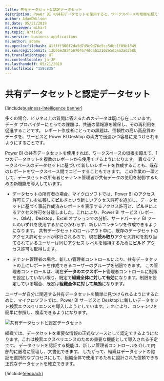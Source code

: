 ```yaml
---
title: 共有データセットと認定データセット
description: Power BI の共有データセットを使用すると、ワークスペースの垣根を超えて、1 つのデータセットを複数のレポートから使用できます。
author: AdamDWilson
ms.date: 05/21/2019
ms.reviewer: mihart
ms.topic: article
ms.service: business-applications
ms.author: adamw
ms.openlocfilehash: 41ffff900f2da5d7d5c9d76e5cc5dbc1f09b1549
ms.sourcegitcommit: 13b66e38a4b6704674dcab12102e5d5aa2ad368b
ms.translationtype: HT
ms.contentlocale: ja-JP
ms.lasthandoff: 05/21/2019
ms.locfileid: "1593835"
---
```

# <a name="shared-and-certified-datasets"></a>共有データセットと認定データセット

[!include[business-intelligence banner](../../includes/business-intelligence.md)]

多くの場合、ビジネス上の質問に答えるためのデータは既に存在しています。 データ プロバイダーにとっての課題は、共通の情報源を確保し、その再利用を促進することです。 レポート作成者にとっての課題は、信頼性の高い高品質のデータを、サービスと Power BI Desktop の両方で迅速かつ容易に見つけられるようにすることです。

Power BI の共有データセットを使用すれば、ワークスペースの垣根を超えて、1 つのデータセットを複数のレポートから使用できるようになります。 異なるワークスペースのデータセットに基づいて新しいレポートを作成することも、既存のレポートをワークスペース間でコピーすることもできます。  この作業の一環として、データセットの所有者とテナント管理者が共有データの使用を制御するための新機能を導入しています。  

- データセットの所有者の場合、マイクロソフトでは、Power BI のアクセス許可モデルを拡張して**ビルド**という新しいアクセス許可を追加し、データセットに基づく事前作成済みレポートを表示するアクセス許可と、**ビルド**によるアクセス許可を分離しました。これにより、Power BI サービス (レポート、Q&A)、Desktop、Excel オプションでの分析、サードパーティ BI ツールのいずれを使用するかにかかわらず、新しいコンテンツを作成できるようになります。 共有データセットのロールアウト中に、既存のデータセットのアクセス許可セットが移行されるので、現在**読み取り**アクセス許可を割り当てられているユーザーは同じアクセス レベルを維持するために**ビルド** アクセス許可も取得します。 

-   テナント管理者の場合、新しい管理者コントロールにより、共有データセットの上にレポートを作成できるユーザーのグループを制限できます。 この管理者コントロールは、現在**データのエクスポート**管理者コントロールに制限を設定していない限り、既定で**組織全体に対して有効**になります。制限を設定している場合、既定は**組織全体に対して無効**になります。

ユーザーが自分に関連する共有データセットを簡単に見つけられるようにするために、マイクロソフトでは、Power BI サービスと Desktop に新しいデータセット検索エクスペリエンスを導入しようとしています。これにより、コンテンツを簡単に参照し、検索できるようになります。 

![共有データセットと認定データセット](media/shared-certified-datasets-1.png "共有データセットと認定データセット")

組織では、データセットを重要な情報の正式なソースとして認定できるようになります。これは検索エクスペリエンスのための重要な機能として導入される予定です。 データセットを認証する機能は、新しい管理者コントロールを介して内部的に厳格に管理し、文書化できます。 したがって、組織はデータセットの認証を選択的なプロセスにして、組織全体で使用するために設計された信頼できる正式なデータセットを確立できます。


[!include[feedback](../includes/service-feedback.md)]
